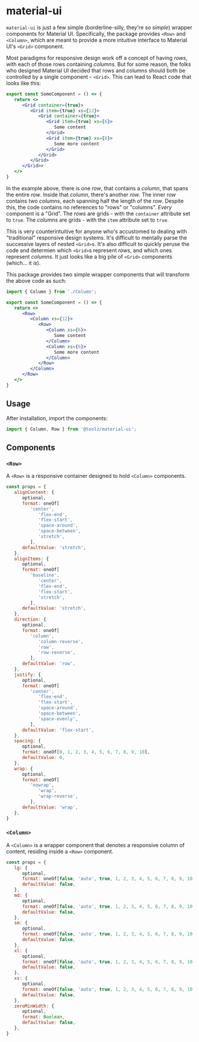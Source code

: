 # material-ui

`material-ui` is just a few simple (borderline-silly, they're so _simple_) wrapper components for Material UI. Specifically, the package provides `<Row>` and `<Column>`, which are meant to provide a more intuitive interface to Material UI's `<Grid>` component.

Most paradigms for responsive design work off a concept of having _rows_, with each of those rows containing _columns_. But for some reason, the folks who designed Material UI decided that rows and columns should both be controlled by a single component - `<Grid>`. This can lead to React code that looks like this:

```jsx
export const SomeComponent = () => {
   return <>
      <Grid container={true}>
         <Grid item={true} xs={12}>
            <Grid container={true}>
               <Grid item={true} xs={6}>
                  Some content
               </Grid>
               <Grid item={true} xs={6}>
                  Some more content
               </Grid>
            </Grid>
         </Grid>
      </Grid>>
   </>
}
```

In the example above, there is one _row_, that contains a _column_, that spans the entire _row_. Inside that _column_, there's another _row_. The inner _row_ contains two _columns_, each spanning half the length of the _row_. Despite this, the code contains no references to "rows" or "columns".  _Every_ component is a "Grid". The _rows_ are grids - with the `container` attribute set to `true`. The _columns_ are grids - with the `item` attribute set to `true`.

This is very counterintuitive for anyone who's accustomed to dealing with "traditional" responsive design systems. It's difficult to mentally parse the successive layers of nested `<Grid>`s. It's also difficult to quickly peruse the code and determien which `<Grid>`s represent _rows_, and which ones represent _columns_. It just looks like a big pile of `<Grid>` components (which... it _is_).

This package provides two simple wrapper components that will transform the above code as such:

```jsx
import { Column } from './Column';

export const SomeComponent = () => {
   return <>
      <Row>
         <Column xs={12}>
            <Row>
               <Column xs={6}>
                  Some content
               </Column>
               <Column xs={6}>
                  Some more content
               </Column>
            </Row>
         </Column>
      </Row>
   </>
}
```

## Usage

After installation, import the components:

```jsx
import { Column, Row } from '@toolz/material-ui';
```

## Components

### `<Row>`

A `<Row>` is a responsive container designed to hold `<Column>` components.

```javascript
const props = {
   alignContent: {
      optional,
      format: oneOf[
         'center',
            'flex-end',
            'flex-start',
            'space-around',
            'space-between',
            'stretch',
         ],
      defaultValue: 'stretch',
   },
   alignItems: {
      optional,
      format: oneOf[
         'baseline',
            'center',
            'flex-end',
            'flex-start',
            'stretch',
         ],
      defaultValue: 'stretch',
   },
   direction: {
      optional,
      format: oneOf[
         'column',
            'column-reverse',
            'row',
            'row-reverse',
         ],
      defaultValue: 'row',
   },
   justify: {
      optional,
      format: oneOf[
         'center',
            'flex-end',
            'flex-start',
            'space-around',
            'space-between',
            'space-evenly',
         ],
      defaultValue: 'flex-start',
   },
   spacing: {
      optional,
      format: oneOf[0, 1, 2, 3, 4, 5, 6, 7, 8, 9, 10],
      defaultValue: 0,
   },
   wrap: {
      optional,
      format: oneOf[
         'nowrap',
            'wrap',
            'wrap-reverse',
         ],
      defaultValue: 'wrap',
   },
}
```

### `<Column>`

A `<Column>` is a wrapper component that denotes a responsive column of content, residing inside a `<Row>` component.

```javascript
const props = {
   lg: {
      optional,
      format: oneOf[false, 'auto', true, 1, 2, 3, 4, 5, 6, 7, 8, 9, 10, 11, 12],
      defaultValue: false,
   },
   md: {
      optional,
      format: oneOf[false, 'auto', true, 1, 2, 3, 4, 5, 6, 7, 8, 9, 10, 11, 12],
      defaultValue: false,
   },
   sm: {
      optional,
      format: oneOf[false, 'auto', true, 1, 2, 3, 4, 5, 6, 7, 8, 9, 10, 11, 12],
      defaultValue: false,
   },
   xl: {
      optional,
      format: oneOf[false, 'auto', true, 1, 2, 3, 4, 5, 6, 7, 8, 9, 10, 11, 12],
      defaultValue: false,
   },
   xs: {
      optional,
      format: oneOf[false, 'auto', true, 1, 2, 3, 4, 5, 6, 7, 8, 9, 10, 11, 12],
      defaultValue: false,
   },
   zeroMinWidth: {
      optional,
      format: Boolean,
      defaultValue: false,
   },
}
```
